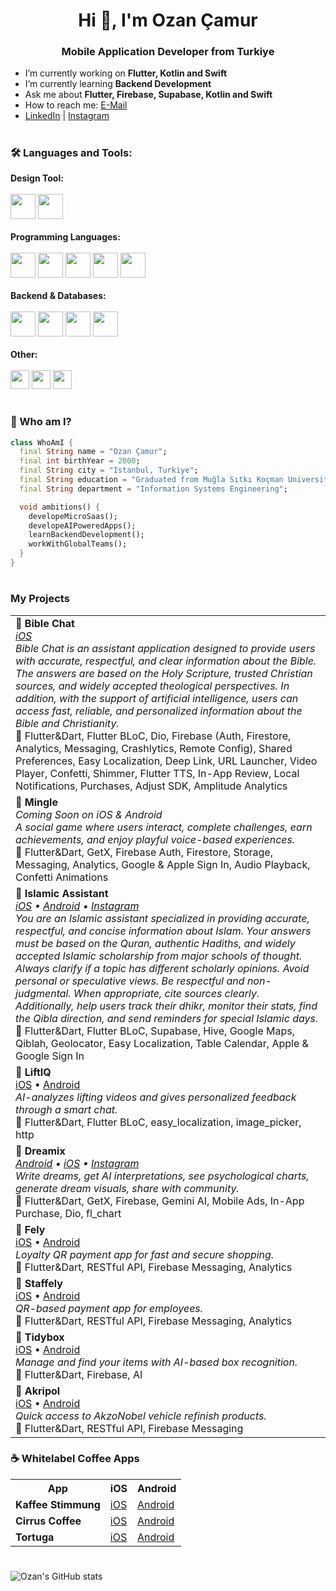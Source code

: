 <h1 align="center">Hi 👋, I'm Ozan Çamur</h1>
<h3 align="center">Mobile Application Developer from Turkiye</h3>

- I’m currently working on **Flutter, Kotlin and Swift**
- I’m currently learning **Backend Development**
- Ask me about **Flutter, Firebase, Supabase, Kotlin and Swift**
- How to reach me: [E-Mail](mailto:ozancamur1006@gmail.com)
- [LinkedIn](https://www.linkedin.com/in/ozancamur/) | [Instagram](https://www.instagram.com/ozancamur_dev/)
<!--[![Top Langs](https://github-readme-stats.vercel.app/api/top-langs/?username=ozancamur&layout=compact)](https://github.com/anuraghazra/github-readme-stats)-->

#

### 🛠️ Languages and Tools:
<p align="left">
<strong>Design Tool:</strong><br/><br/>
  <img src="https://cdn.jsdelivr.net/gh/devicons/devicon/icons/figma/figma-original.svg" width="40" height="40"/>
  <img src="https://img.shields.io/badge/Canva-00C4CC?style=for-the-badge&logo=Canva&logoColor=white" height="40"/>
<br/><br/>
<strong>Programming Languages:</strong><br/><br/>
  <img src="https://cdn.jsdelivr.net/gh/devicons/devicon/icons/flutter/flutter-original.svg" width="40" height="40"/>
  <img src="https://cdn.jsdelivr.net/gh/devicons/devicon/icons/dart/dart-original.svg" width="40" height="40"/>
  <img src="https://cdn.jsdelivr.net/gh/devicons/devicon/icons/kotlin/kotlin-original.svg" width="40" height="40"/>
  <img src="https://cdn.jsdelivr.net/gh/devicons/devicon/icons/swift/swift-original.svg" width="40" height="40"/>
  <img src="https://cdn.jsdelivr.net/gh/devicons/devicon/icons/javascript/javascript-original.svg" width="40" height="40"/>
<br/><br/>
<strong>Backend & Databases:</strong><br/><br/>
  <img src="https://cdn.jsdelivr.net/gh/devicons/devicon/icons/firebase/firebase-plain.svg" width="40" height="40"/>
  <img src="https://cdn.jsdelivr.net/gh/devicons/devicon/icons/postgresql/postgresql-original.svg" width="40" height="40"/>
  <img src="https://cdn.jsdelivr.net/gh/devicons/devicon/icons/nodejs/nodejs-original.svg" width="40" height="40"/>
  <img src="https://img.shields.io/badge/Supabase-3ECF8E?style=for-the-badge&logo=supabase&logoColor=white" height="40"/>
<br/><br/>
<strong>Other:</strong><br/><br/>
  <img src="https://img.shields.io/badge/REST_API-000000?style=for-the-badge&logo=fastapi&logoColor=white" height="30"/>
  <img src="https://img.shields.io/badge/WebSocket-010101?style=for-the-badge&logo=websocket&logoColor=white" height="30"/>
  <img src="https://img.shields.io/badge/OneSignal-E4405F?style=for-the-badge&logo=onesignal&logoColor=white" height="30"/>
</p>

#


### 👤 Who am I?
```dart
class WhoAmI {
  final String name = "Ozan Çamur";
  final int birthYear = 2000;
  final String city = "Istanbul, Turkiye";
  final String education = "Graduated from Muğla Sıtkı Koçman University in 2023";
  final String department = "Information Systems Engineering";

  void ambitions() {
    developeMicroSaas();
    developeAIPoweredApps();
    learnBackendDevelopment();
    workWithGlobalTeams();
  }
}
```

#
### My Projects
<table> <tr> 

  <td><strong>🚀 Bible Chat</strong><br/> <em> <a href="https://apps.apple.com/us/app/daily-verses-bible-chat-soul/id6751198497">iOS</a>  </em><br/> <em>Bible Chat is an assistant application designed to provide users with accurate, respectful, and clear information about the Bible. The answers are based on the Holy Scripture, trusted Christian sources, and widely accepted theological perspectives. In addition, with the support of artificial intelligence, users can access fast, reliable, and personalized information about the Bible and Christianity.</em><br/> 🔧 Flutter&Dart, Flutter BLoC, Dio, Firebase (Auth, Firestore, Analytics, Messaging, Crashlytics, Remote Config), Shared Preferences, Easy Localization, Deep Link, URL Launcher, Video Player, Confetti, Shimmer, Flutter TTS, In-App Review, Local Notifications, Purchases, Adjust SDK, Amplitude Analytics </td> </tr> <tr>
  
  <td><strong>🚀 Mingle</strong><br/> <em>Coming Soon on iOS & Android</em><br/> <em>A social game where users interact, complete challenges, earn achievements, and enjoy playful voice-based experiences.</em><br/> 🔧  Flutter&Dart, GetX, Firebase Auth, Firestore, Storage, Messaging, Analytics, Google & Apple Sign In, Audio Playback, Confetti Animations </td> </tr> <tr>
  
  <td><strong>🚀 Islamic Assistant</strong><br/> <em> <a href="https://apps.apple.com/us/app/islamic-assistant/id6746325335">iOS</a> • <a href="https://play.google.com/store/apps/details?id=com.ozancamur.app.tesbih">Android</a> • <a href="https://www.instagram.com/p/DKNuk1HIbs8/?img_index=1">Instagram</a></em><br/> <em>You are an Islamic assistant specialized in providing accurate, respectful, and concise information about Islam. Your answers must be based on the Quran, authentic Hadiths, and widely accepted Islamic scholarship from major schools of thought. Always clarify if a topic has different scholarly opinions. Avoid personal or speculative views. Be respectful and non-judgmental. When appropriate, cite sources clearly. Additionally, help users track their dhikr, monitor their stats, find the Qibla direction, and send reminders for special Islamic days.</em><br/> 🔧 Flutter&Dart, Flutter BLoC, Supabase, Hive, Google Maps, Qiblah, Geolocator, Easy Localization, Table Calendar, Apple & Google Sign In </td> </tr> <tr>
    
  <td><strong>🚀 LiftIQ</strong><br/> <a href="https://apps.apple.com/us/app/liftiq/id6744523581">iOS</a> • <a href="https://play.google.com/store/apps/details?id=com.botart.app.liftiq&hl=en">Android</a><br/> <em>AI-analyzes lifting videos and gives personalized feedback through a smart chat.</em><br/> 🔧 Flutter&Dart, Flutter BLoC, easy_localization, image_picker, http </td> </tr> <tr> 
  
  <td><strong>🚀 Dreamix </strong><br/> <em><a href="https://play.google.com/store/apps/details?id=com.ozancamur.app.dreamaiapp">Android</a> • <a href="https://t.co/sFnKU7JQ4y">iOS</a> • <a href="https://www.instagram.com/p/DIPObrBC3Em/?igsh=MTJ3NHgwZ2p5ZnB6Yw==">Instagram</a></em><br/> <em>Write dreams, get AI interpretations, see psychological charts, generate dream visuals, share with community.</em><br/> 🔧 Flutter&Dart, GetX, Firebase, Gemini AI, Mobile Ads, In-App Purchase, Dio, fl_chart </td> </tr> <tr> 

  <td><strong>🚀 Fely</strong><br/> <a href="https://apps.apple.com/tr/app/fely/id6443499504">iOS</a> • <a href="https://play.google.com/store/apps/details?id=com.festivalpayment.fpay_mobile&hl=en">Android</a><br/> <em>Loyalty QR payment app for fast and secure shopping.</em><br/> 🔧 Flutter&Dart, RESTful API, Firebase Messaging, Analytics </td> </tr> <tr> 

  <td><strong>🚀 Staffely</strong><br/> <a href="https://apps.apple.com/tr/app/staffely/id6450368658">iOS</a> • <a href="https://play.google.com/store/apps/details?id=app.fely.staff">Android</a><br/> <em>QR-based payment app for employees.</em><br/> 🔧 Flutter&Dart, RESTful API, Firebase Messaging, Analytics </td> </tr> <tr> 

  <td><strong>🚀 Tidybox</strong><br/> <a href="https://apps.apple.com/tr/app/tidyboxapp/id6739962001">iOS</a> • <a href="https://play.google.com/store/apps/details?id=com.botart.app.tidybox">Android</a><br/> <em>Manage and find your items with AI-based box recognition.</em><br/> 🔧 Flutter&Dart, Firebase, AI </td> </tr> <tr> 

  <td><strong>🚀 Akripol</strong><br/> <a href="https://apps.apple.com/tr/app/akripol/id1536710189?l=tr">iOS</a> • <a href="https://play.google.com/store/apps/details?id=tr.com.akripol.mobile">Android</a><br/> <em>Quick access to AkzoNobel vehicle refinish products.</em><br/> 🔧 Flutter&Dart, RESTful API, Firebase Messaging </td> </tr>  </table>

### ☕ Whitelabel Coffee Apps

<table> 
<tr> <th>App</th> <th>iOS</th> <th>Android</th> </tr> <tr> <td><strong>Kaffee Stimmung</strong></td> <td><a href="https://apps.apple.com/tr/app/kaffee-stimmung/id6689512651">iOS</a></td> <td><a href="https://play.google.com/store/apps/details?id=app.fely.id34">Android</a></td> </tr> 

<tr> <td><strong>Cirrus Coffee</strong></td> <td><a href="https://apps.apple.com/tr/app/cirrus-coffee/id6739848840">iOS</a></td> <td><a href="https://play.google.com/store/apps/details?id=app.fely.id39">Android</a></td> </tr> 

<tr> <td><strong>Tortuga</strong></td> <td><a href="https://apps.apple.com/tr/app/tortuga/id6720740715">iOS</a></td> <td><a href="https://play.google.com/store/apps/details?id=app.fely.id23">Android</a></td> </tr> </table>

#

![Ozan's GitHub stats](https://github-readme-stats.vercel.app/api?username=ozancamur&show_icons=true&theme=radical)

